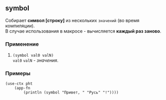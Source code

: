 ## symbol
Собирает __символ [строку]__ из нескольких `значений` (во время компиляции).<br>
В случае использования в макросе - вычисляется __каждый раз заново__.

### Применение

1. `(symbol val0 valN)`<br>
`val0` `valN` - _значения_.

### Примеры

```pihta
(use-ctx pht
    (app-fn
        (println (symbol "Привет, " "Русь" "!"))))
```